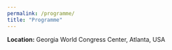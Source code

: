 ```yaml
---
permalink: /programme/
title: "Programme"
---
```


**Location:** Georgia World Congress Center, Atlanta, USA

<!-- 

**Invited speakers for Session I**

- **[Talk 1] *What is causation?***, by Riichiro Mizoguchi, Japan Advanced Institute of Science and Technology, Japan
- **[Talk 2] *Working Towards Standardized Robotic Task Planning: An Applications Guide (IEEE RAS 1872.1.1***, by Stephen Balakirsky, Georgia Tech Research Institute (GTRI), USA 
- **[Talk 3] *Shaping Cognitive Control through Ontology-based Reasoning***, by Alessandro Umbrico, Institute of Cognitive Sciences and Technologies (ISTC-CNR), Italy
- **[Talk 4] *IEEE standard development and awards***, by Howard Li, University of New Brunswick, New Brunswick, Canada 

**Invited speakers for Session II**


- **[Talk 5] *Title to be decided***, by Michael Beetz, Institute for Artificial Intelligence, University of Bremen, Germany 
- **[Talk 6] *Robotic Service Ontology (RoSO): Standardization Activities in Object Management Group***, by Koji Kamei, NTT Communication Science Laboratories, Japan 
- **[Talk 7] *Metrics and Standards for Human Robot Interaction and Collaborative Robotics***, by Megan Zimmerman, National Institute of Standards and Technology (NIST), USA
- **[Talk 8] *Bridging the AI Application Gap in Industrial Robotics with Ontologies and Standards***, by Benjamin Alt, Artiminds, Germany 

 

**Tentative agenda**

Note that time is in the local time zone (Japan). 

<img title="" alt="" src="./../images/agenda.png"> 

-->




